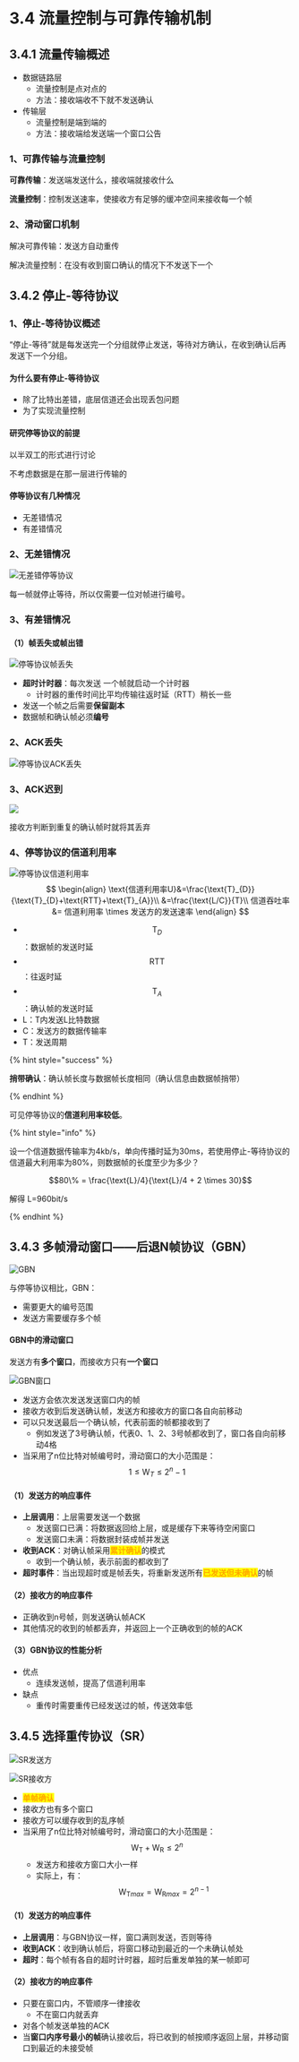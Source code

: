 # 3.4 流量控制与可靠传输机制

## 3.4.1 流量传输概述

- 数据链路层
  - 流量控制是点对点的
  - 方法：接收端收不下就不发送确认
- 传输层
  - 流量控制是端到端的
  - 方法：接收端给发送端一个窗口公告

### 1、可靠传输与流量控制

**可靠传输**：发送端发送什么，接收端就接收什么

**流量控制**：控制发送速率，使接收方有足够的缓冲空间来接收每一个帧

### 2、滑动窗口机制

解决可靠传输：发送方自动重传

解决流量控制：在没有收到窗口确认的情况下不发送下一个

## 3.4.2 停止-等待协议

### 1、停止-等待协议概述

“停止-等待”就是每发送完一个分组就停止发送，等待对方确认，在收到确认后再发送下一个分组。

#### 为什么要有停止-等待协议

- 除了比特出差错，底层信道还会出现丢包问题
- 为了实现流量控制

#### 研究停等协议的前提

以半双工的形式进行讨论

不考虑数据是在那一层进行传输的

#### 停等协议有几种情况

- 无差错情况
- 有差错情况

### 2、无差错情况

![无差错停等协议](../.gitbook/assets/无差错停等协议.png)

每一帧就停止等待，所以仅需要一位对帧进行编号。

### 3、有差错情况

#### （1）帧丢失或帧出错

![停等协议帧丢失](../.gitbook/assets/停等协议帧丢失.png)

- **超时计时器**：每次发送 一个帧就启动一个计时器
  - 计时器的重传时间比平均传输往返时延（RTT）稍长一些
- 发送一个帧之后需要**保留副本**
- 数据帧和确认帧必须**编号**

### 2、ACK丢失

![停等协议ACK丢失](../.gitbook/assets/停等协议ACK丢失.png)

### 3、ACK迟到

![](../.gitbook/assets/停等协议ACK迟到.png)

接收方判断到重复的确认帧时就将其丢弃

### 4、停等协议的信道利用率

![停等协议信道利用率](../.gitbook/assets/停等协议信道利用率.png)
$$
\begin{align}
\text{信道利用率U}&=\frac{\text{T}_{D}}{\text{T}_{D}+\text{RTT}+\text{T}_{A}}\\
&=\frac{\text{L/C}}{T}\\
信道吞吐率 &= 信道利用率 \times 发送方的发送速率
\end{align}
$$

- $$\text{T}_{D}$$：数据帧的发送时延
- $$\text{RTT}$$：往返时延
- $$\text{T}_{A}$$：确认帧的发送时延
- L：T内发送L比特数据
- C：发送方的数据传输率
- T：发送周期

{% hint style="success" %}

**捎带确认**：确认帧长度与数据帧长度相同（确认信息由数据帧捎带）

{% endhint %}

可见停等协议的**信道利用率较低**。

{% hint style="info" %}

设一个信道数据传输率为4kb/s，单向传播时延为30ms，若使用停止-等待协议的信道最大利用率为80%，则数据帧的长度至少为多少？

$$80\% = \frac{\text{L}/4}{\text{L}/4 + 2 \times 30}$$

解得 L=960bit/s

{% endhint %}

## 3.4.3 多帧滑动窗口——后退N帧协议（GBN）

![GBN](../.gitbook/assets/GBN.png)

与停等协议相比，GBN：

- 需要更大的编号范围
- 发送方需要缓存多个帧

#### GBN中的滑动窗口

发送方有**多个窗口**，而接收方只有**一个窗口**

![GBN窗口](../.gitbook/assets/GBN窗口.png)

- 发送方会依次发送发送窗口内的帧
- 接收方收到后发送确认帧，发送方和接收方的窗口各自向前移动
- 可以只发送最后一个确认帧，代表前面的帧都接收到了
  - 例如发送了3号确认帧，代表0、1、2、3号帧都收到了，窗口各自向前移动4格
- 当采用了n位比特对帧编号时，滑动窗口的大小范围是：$$1 \leq \text{W}_{T} \leq 2^n -1$$

#### （1）发送方的响应事件

- **上层调用**：上层需要发送一个数据
  - 发送窗口已满：将数据返回给上层，或是缓存下来等待空闲窗口
  - 发送窗口未满：将数据封装成帧并发送
- **收到ACK**：对确认帧采用<mark style="color:orange;">**累计确认**</mark>的模式
  - 收到一个确认帧，表示前面的都收到了
- **超时事件**：当出现超时或是帧丢失，将重新发送所有<mark style="color:orange;">**已发送但未确认**</mark>的帧



#### （2）接收方的响应事件

- 正确收到n号帧，则发送确认帧ACK
- 其他情况的收到的帧都丢弃，并返回上一个正确收到的帧的ACK



#### （3）GBN协议的性能分析

- 优点
  - 连续发送帧，提高了信道利用率
- 缺点
  - 重传时需要重传已经发送过的帧，传送效率低



## 3.4.5 选择重传协议（SR）

![SR发送方](../.gitbook/assets/SR发送方.png)

![SR接收方](../.gitbook/assets/SR接收方.png)

- <mark style="color:orange;">**单帧确认**</mark>
- 接收方也有多个窗口
- 接收方可以缓存收到的乱序帧
- 当采用了n位比特对帧编号时，滑动窗口的大小范围是：$$\text{W}_{\text{T}}+ \text{W}_{\text{R}}\leq2^{n}$$
  - 发送方和接收方窗口大小一样
  - 实际上，有：$$\text{W}_{\text{T}max} = \text{W}_{\text{R}max} = 2^{n-1}$$

#### （1）发送方的响应事件

- **上层调用**：与GBN协议一样，窗口满则发送，否则等待
- **收到ACK**：收到确认帧后，将窗口移动到最近的一个未确认帧处
- **超时**：每个帧有各自的超时计时器，超时后重发单独的某一帧即可



#### （2）接收方的响应事件

- 只要在窗口内，不管顺序一律接收
  - 不在窗口内就丢弃
- 对各个帧发送单独的ACK
- 当**窗口内序号最小的帧**确认接收后，将已收到的帧按顺序返回上层，并移动窗口到最近的未接受帧



